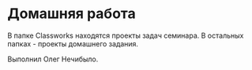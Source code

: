 # Домашняя работа
В папке Classworks находятся проекты задач семинара. 
В остальных папках - проекты домашнего задания.

Выполнил Олег Нечибыло.